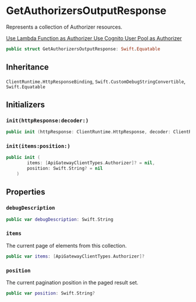 # GetAuthorizersOutputResponse

Represents a collection of Authorizer resources.

<div class="seeAlso">
<a href="https:​//docs.aws.amazon.com/apigateway/latest/developerguide/apigateway-use-lambda-authorizer.html">Use Lambda Function as Authorizer
<a href="https:​//docs.aws.amazon.com/apigateway/latest/developerguide/apigateway-integrate-with-cognito.html">Use Cognito User Pool as Authorizer
</div>

``` swift
public struct GetAuthorizersOutputResponse: Swift.Equatable 
```

## Inheritance

`ClientRuntime.HttpResponseBinding`, `Swift.CustomDebugStringConvertible`, `Swift.Equatable`

## Initializers

### `init(httpResponse:decoder:)`

``` swift
public init (httpResponse: ClientRuntime.HttpResponse, decoder: ClientRuntime.ResponseDecoder? = nil) throws 
```

### `init(items:position:)`

``` swift
public init (
        items: [ApiGatewayClientTypes.Authorizer]? = nil,
        position: Swift.String? = nil
    )
```

## Properties

### `debugDescription`

``` swift
public var debugDescription: Swift.String 
```

### `items`

The current page of elements from this collection.

``` swift
public var items: [ApiGatewayClientTypes.Authorizer]?
```

### `position`

The current pagination position in the paged result set.

``` swift
public var position: Swift.String?
```

